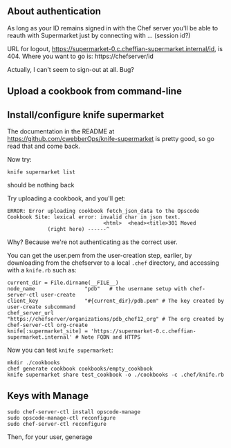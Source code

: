 ## About authentication

As long as your ID remains signed in with the Chef server you'll be able to reauth with Supermarket just by connecting with ... (session id?)

URL for logout, https://supermarket-0.c.cheffian-supermarket.internal/id, is 404. Where you want to go is: https://chefserver/id

Actually, I can't seem to sign-out at all. Bug?

## Upload a cookbook from command-line

## Install/configure knife supermarket

The documentation in the README at https://github.com/cwebberOps/knife-supermarket is pretty good, so go read that and come back.

Now try:

    knife supermarket list

should be nothing back

Try uploading a cookbook, and you'll get:

    ERROR: Error uploading cookbook fetch_json_data to the Opscode Cookbook Site: lexical error: invalid char in json text.
                                   <html>  <head><title>301 Moved
                 (right here) ------^

Why? Because we're not authenticating as the correct user.

You can get the user.pem from the user-creation step, earlier, by downloading from the chefserver to a local `.chef` directory, and accessing with a `knife.rb` such as:

    current_dir = File.dirname(__FILE__)
    node_name                "pdb"   # the username setup with chef-server-ctl user-create
    client_key               "#{current_dir}/pdb.pem" # The key created by user-create subcommand
    chef_server_url          "https://chefserver/organizations/pdb_chef12_org" # The org created by chef-server-ctl org-create
    knife[:supermarket_site] = 'https://supermarket-0.c.cheffian-supermarket.internal' # Note FQDN and HTTPS

Now you can test `knife supermarket`:

    mkdir ./cookbooks
    chef generate cookbook cookbooks/empty_cookbook
    knife supermarket share test_cookbook -o ./cookbooks -c .chef/knife.rb


## Keys with Manage

    sudo chef-server-ctl install opscode-manage
    sudo opscode-manage-ctl reconfigure
    sudo chef-server-ctl reconfigure

Then, for your user, generage 
